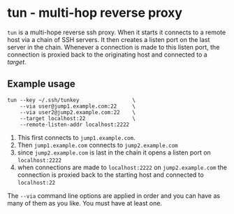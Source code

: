 # tun - multi-hop reverse proxy

`tun` is a multi-hope reverse ssh proxy. When it starts it connects to a remote host via a chain of SSH servers.  It then creates a listen port on the last server in the chain.  Whenever a connection is made to this listen port, the connection is proxied back to the originating host and connected to a *target*.

## Example usage

```shell
tun --key ~/.ssh/tunkey                 \
    --via user@jump1.example.com:22     \
    --via user2@jump2.example.com:22    \
    --target localhost:22               \
    --remote-listen-addr localhost:2222
```

1. This first connects to `jump1.example.com`.
2. Then `jump1.example.com` connects to `jump2.example.com`
3. since `jump2.example.com` is last in the chain it opens a listen port on `localhost:2222`
4. when connections are made to `localhost:2222` on `jump2.example.com` the connection
   is proxied back to the starting host and connected to `localhost:22`

The `--via` command line options are applied in order and you can have as many of them as you like.  You must have at least one.
